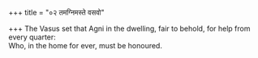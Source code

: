 +++
title = "०२ तमग्निमस्ते वसवो"

+++
The Vasus set that Agni in the dwelling, fair to behold, for help from every quarter:  
     Who, in the home for ever, must be honoured.